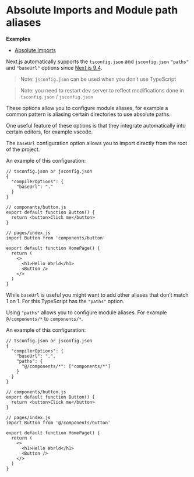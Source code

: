 # Absolute Imports and Module path aliases

**Examples**

- [Absolute Imports](https://github.com/vercel/next.js/tree/canary/examples/with-absolute-imports)

Next.js automatically supports the `tsconfig.json` and `jsconfig.json` `"paths"` and `"baseUrl"` options since [Next.js 9.4](https://nextjs.org/blog/next-9-4).

> Note: `jsconfig.json` can be used when you don’t use TypeScript

> Note: you need to restart dev server to reflect modifications done in `tsconfig.json` / `jsconfig.json`

These options allow you to configure module aliases, for example a common pattern is aliasing certain directories to use absolute paths.

One useful feature of these options is that they integrate automatically into certain editors, for example vscode.

The `baseUrl` configuration option allows you to import directly from the root of the project.

An example of this configuration:

    // tsconfig.json or jsconfig.json
    {
      "compilerOptions": {
        "baseUrl": "."
      }
    }

    // components/button.js
    export default function Button() {
      return <button>Click me</button>
    }

    // pages/index.js
    import Button from 'components/button'

    export default function HomePage() {
      return (
        <>
          <h1>Hello World</h1>
          <Button />
        </>
      )
    }

While `baseUrl` is useful you might want to add other aliases that don’t match 1 on 1. For this TypeScript has the `"paths"` option.

Using `"paths"` allows you to configure module aliases. For example `@/components/*` to `components/*`.

An example of this configuration:

    // tsconfig.json or jsconfig.json
    {
      "compilerOptions": {
        "baseUrl": ".",
        "paths": {
          "@/components/*": ["components/*"]
        }
      }
    }

    // components/button.js
    export default function Button() {
      return <button>Click me</button>
    }

    // pages/index.js
    import Button from '@/components/button'

    export default function HomePage() {
      return (
        <>
          <h1>Hello World</h1>
          <Button />
        </>
      )
    }
